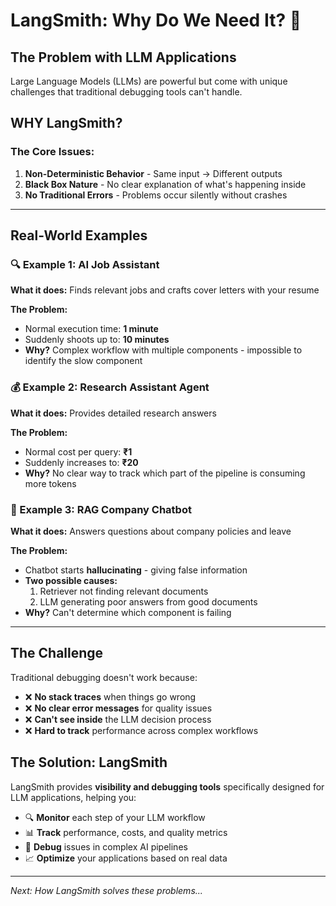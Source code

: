 # LangSmith: Why Do We Need It? 🤔

## The Problem with LLM Applications

Large Language Models (LLMs) are powerful but come with unique challenges that traditional debugging tools can't handle.

## WHY LangSmith? 

### The Core Issues:
1. **Non-Deterministic Behavior** - Same input → Different outputs
2. **Black Box Nature** - No clear explanation of what's happening inside
3. **No Traditional Errors** - Problems occur silently without crashes

---

## Real-World Examples

### 🔍 Example 1: AI Job Assistant
**What it does:** Finds relevant jobs and crafts cover letters with your resume

**The Problem:**
- Normal execution time: **1 minute**
- Suddenly shoots up to: **10 minutes**
- **Why?** Complex workflow with multiple components - impossible to identify the slow component

### 💰 Example 2: Research Assistant Agent
**What it does:** Provides detailed research answers

**The Problem:**
- Normal cost per query: **₹1**
- Suddenly increases to: **₹20**
- **Why?** No clear way to track which part of the pipeline is consuming more tokens

### 🤖 Example 3: RAG Company Chatbot
**What it does:** Answers questions about company policies and leave

**The Problem:**
- Chatbot starts **hallucinating** - giving false information
- **Two possible causes:**
  1. Retriever not finding relevant documents
  2. LLM generating poor answers from good documents
- **Why?** Can't determine which component is failing

---

## The Challenge

Traditional debugging doesn't work because:

- ❌ **No stack traces** when things go wrong
- ❌ **No clear error messages** for quality issues
- ❌ **Can't see inside** the LLM decision process
- ❌ **Hard to track** performance across complex workflows

## The Solution: LangSmith

LangSmith provides **visibility and debugging tools** specifically designed for LLM applications, helping you:

- 🔍 **Monitor** each step of your LLM workflow
- 📊 **Track** performance, costs, and quality metrics
- 🐛 **Debug** issues in complex AI pipelines
- 📈 **Optimize** your applications based on real data

---

*Next: How LangSmith solves these problems...*